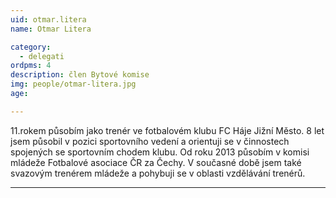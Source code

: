 ```yaml
---
uid: otmar.litera
name: Otmar Litera

category:
  - delegati
ordpms: 4  
description: člen Bytové komise
img: people/otmar-litera.jpg
age: 

---
```


11.rokem působím jako trenér ve fotbalovém klubu FC Háje Jižní Město. 8 let jsem působil v pozici sportovního vedení a orientuji se v činnostech spojených se sportovním chodem klubu. Od roku 2013 působím v komisi mládeže Fotbalové asociace ČR za Čechy. V současné době jsem také svazovým trenérem mládeže a pohybuji se v oblasti vzdělávání trenérů.

---
